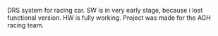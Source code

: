DRS system for racing car. SW is in very early stage, because i lost functional version. HW is fully working. Project was made for the AGH racing team.